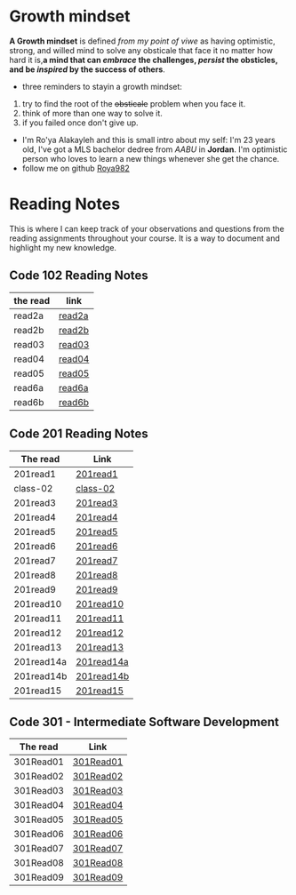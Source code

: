 # Growth mindset 
**A Growth mindset** is defined *from my point of viwe* as having optimistic, strong, and willed mind to solve any obsticale that face it no matter how hard it is,**a mind that can _embrace_ the challenges, _persist_ the obsticles, and be _inspired_ by the success of others**.

 - three reminders to stayin a growth mindset:
 1. try to find the root of the ~~obsticale~~ problem when you face it.
 2. think of more than one way to solve it.
 3. if you failed once don't give up.
 - I'm Ro'ya Alakayleh and this is small intro about my self: 
 I'm 23 years old, I've got a MLS bachelor dedree from *AABU* in **Jordan**. I'm optimistic person who loves to learn a new things whenever she get the chance.
- follow me on github [Roya982](https://github.com/Roya982)


# Reading Notes

This is where I can keep track of your observations and questions from the reading assignments throughout your course. It is a way to document and highlight my new knowledge.

## Code 102 Reading Notes

| the read |     link        |
|----------|  ---------------|
| read2a   | [read2a](https://roya982.github.io/reading-notes/read2a)      |
| read2b   | [read2b](https://roya982.github.io/reading-notes/read2b)      |
| read03   | [read03](https://roya982.github.io/reading-notes/read03)      |
| read04   | [read04](https://roya982.github.io/reading-notes/read04)      |
| read05   | [read05](https://roya982.github.io/reading-notes/read05)      |
| read6a   | [read6a](https://roya982.github.io/reading-notes/read6a)      |
| read6b   | [read6b](https://roya982.github.io/reading-notes/read6b)      |

## Code 201 Reading Notes

| The read | Link   |
|----------|--------|
| 201read1 | [201read1](https://roya982.github.io/reading-notes/201read1)  |
| class-02 | [class-02](https://roya982.github.io/reading-notes/class-02) |
| 201read3 | [201read3](https://roya982.github.io/reading-notes/201read3) |
| 201read4 | [201read4](https://roya982.github.io/reading-notes/201read4) |
| 201read5 | [201read5](https://roya982.github.io/reading-notes/201read5) |
| 201read6 | [201read6](https://roya982.github.io/reading-notes/201read6) |
| 201read7 | [201read7](https://roya982.github.io/reading-notes/201read7) |
| 201read8 | [201read8](https://roya982.github.io/reading-notes/201read8) |
| 201read9 | [201read9](https://roya982.github.io/reading-notes/201read9) |
| 201read10| [201read10](https://roya982.github.io/reading-notes/201read10) |
| 201read11| [201read11](https://roya982.github.io/reading-notes/201read11) |
| 201read12| [201read12](https://roya982.github.io/reading-notes/201read12) |
| 201read13| [201read13](https://roya982.github.io/reading-notes/201read13) |
| 201read14a| [201read14a](https://roya982.github.io/reading-notes/201read14a) |
| 201read14b| [201read14b](https://roya982.github.io/reading-notes/201read14b) |
| 201read15| [201read15](https://roya982.github.io/reading-notes/201read15) |


## Code 301 - Intermediate Software Development

| The read | Link   |
|----------|--------|
|301Read01 | [301Read01](https://roya982.github.io/reading-notes/301Read01) |
|301Read02 | [301Read02](https://roya982.github.io/reading-notes/301Read02) |
|301Read03 | [301Read03](https://roya982.github.io/reading-notes/301Read03) |
|301Read04 | [301Read04](https://roya982.github.io/reading-notes/301Read04) |
|301Read05 | [301Read05](https://roya982.github.io/reading-notes/301Read05) |
|301Read06 | [301Read06](https://roya982.github.io/reading-notes/301Read06) |
|301Read07 | [301Read07](https://roya982.github.io/reading-notes/301Read07) |
|301Read08 | [301Read08](https://roya982.github.io/reading-notes/301Read08) |
|301Read09 | [301Read09](https://roya982.github.io/reading-notes/301Read09) |